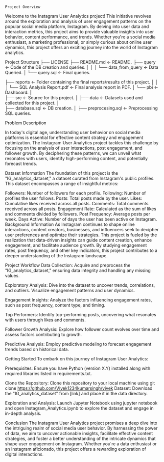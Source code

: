                                                                                             Project Overview

Welcome to the Instagram User Analytics project! This initiative revolves around the exploration and analysis of user engagement patterns on the popular social media platform, Instagram. By delving into user data and interaction metrics, this project aims to provide valuable insights into user behavior, content performance, and trends. Whether you're a social media enthusiast, a marketing professional, or simply curious about online user dynamics, this project offers an exciting journey into the world of Instagram analytics.

Project Structure
├── LICENSE
├── README.md          <- README .
├── query              <- Code of the DB creation and queries.
│   │
│   └── data_from_query                    <- Data Queried.
│   └── query.sql                          <- Final queries.

├── reports            <- Folder containing the final reports/results of this project.
│   │
│   └── SQL Analysis Report.pdf            <- Final analysis report in PDF.
│   └── pbi                                <- Dashboard.
│   
├── src                <- Source for this project.
    │
    ├── data           <- Datasets used and collected for this project.
    │   
    ├── database.sql                       <- DB creation.
    │
    ├── preprocesing.sql                   <- Preprocessing SQL queries.

    
Problem Description

In today's digital age, understanding user behavior on social media platforms is essential for effective content strategy and engagement optimization. The Instagram User Analytics project tackles this challenge by focusing on the analysis of user interactions, post engagement, and follower growth. By deciphering these patterns, we can unveil what resonates with users, identify high-performing content, and potentially forecast trends.

Dataset Information
The foundation of this project is the "IG_analytics_dataset," a dataset curated from Instagram's public profiles. This dataset encompasses a range of insightful metrics:

Followers: Number of followers for each profile.
Following: Number of profiles the user follows.
Posts: Total posts made by the user.
Likes: Cumulative likes received across all posts.
Comments: Total comments received across all posts.
Engagement Rate: Calculated as the sum of likes and comments divided by followers.
Post Frequency: Average posts per week.
Days Active: Number of days the user has been active on Instagram.
Background Information
As Instagram continues to shape online interactions, content creators, businesses, and influencers seek to decipher user preferences and optimize their strategies. This project is fueled by the realization that data-driven insights can guide content creation, enhance engagement, and facilitate audience growth. By studying engagement rates, post frequency, and other key indicators, this project contributes to a deeper understanding of the Instagram landscape.

Project Workflow
Data Collection: Acquire and preprocess the "IG_analytics_dataset," ensuring data integrity and handling any missing values.

Exploratory Analysis: Dive into the dataset to uncover trends, correlations, and outliers. Visualize engagement patterns and user dynamics.

Engagement Insights: Analyze the factors influencing engagement rates, such as post frequency, content type, and timing.

Top Performers: Identify top-performing posts, uncovering what resonates with users through likes and comments.

Follower Growth Analysis: Explore how follower count evolves over time and assess factors contributing to growth.

Predictive Analysis: Employ predictive modeling to forecast engagement trends based on historical data.

Getting Started
To embark on this journey of Instagram User Analytics:

Prerequisites: Ensure you have Python (version X.Y) installed along with required libraries listed in requirements.txt.

Clone the Repository: Clone this repository to your local machine using git clone https://github.com/Vivek1234kumarsingh/vivek
Dataset: Download the "IG_analytics_dataset" from [link] and place it in the data directory.

Exploration and Analysis: Launch Jupyter Notebook using jupyter notebook and open Instagram_Analytics.ipynb to explore the dataset and engage in in-depth analysis.

Conclusion
The Instagram User Analytics project promises a deep dive into the intriguing realm of social media user behavior. By harnessing the power of data, we aim to uncover actionable insights, facilitate effective content strategies, and foster a better understanding of the intricate dynamics that shape user engagement on Instagram. Whether you're a data enthusiast or an Instagram aficionado, this project offers a rewarding exploration of digital interactions.
